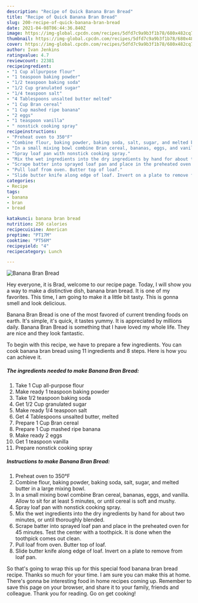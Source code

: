 ```yaml
---
description: "Recipe of Quick Banana Bran Bread"
title: "Recipe of Quick Banana Bran Bread"
slug: 200-recipe-of-quick-banana-bran-bread
date: 2021-04-08T06:44:36.840Z
image: https://img-global.cpcdn.com/recipes/5dfd7c9a9b3f1b78/680x482cq70/banana-bran-bread-recipe-main-photo.jpg
thumbnail: https://img-global.cpcdn.com/recipes/5dfd7c9a9b3f1b78/680x482cq70/banana-bran-bread-recipe-main-photo.jpg
cover: https://img-global.cpcdn.com/recipes/5dfd7c9a9b3f1b78/680x482cq70/banana-bran-bread-recipe-main-photo.jpg
author: Ivan Jenkins
ratingvalue: 4.7
reviewcount: 22381
recipeingredient:
- "1 Cup allpurpose flour"
- "1 teaspoon baking powder"
- "1/2 teaspoon baking soda"
- "1/2 Cup granulated sugar"
- "1/4 teaspoon salt"
- "4 Tablespoons unsalted butter melted"
- "1 Cup Bran cereal"
- "1 Cup mashed ripe banana"
- "2 eggs"
- "1 teaspoon vanilla"
- " nonstick cooking spray"
recipeinstructions:
- "Preheat oven to 350°F"
- "Combine flour, baking powder, baking soda, salt, sugar, and melted butter in a large mixing bowl."
- "In a small mixing bowl combine Bran cereal, bananas, eggs, and vanilla. Allow to sit for at least 5 minutes, or until cereal is soft and mushy."
- "Spray loaf pan with nonstick cooking spray."
- "Mix the wet ingredients into the dry ingredients by hand for about two minutes, or until thoroughly blended."
- "Scrape batter into sprayed loaf pan and place in the preheated oven for 45 minutes. Test the center with a toothpick. It is done when the toothpick comes out clean."
- "Pull loaf from oven. Butter top of loaf."
- "Slide butter knife along edge of loaf. Invert on a plate to remove from loaf pan."
categories:
- Recipe
tags:
- banana
- bran
- bread

katakunci: banana bran bread 
nutrition: 250 calories
recipecuisine: American
preptime: "PT17M"
cooktime: "PT56M"
recipeyield: "4"
recipecategory: Lunch

---
```



![Banana Bran Bread](https://img-global.cpcdn.com/recipes/5dfd7c9a9b3f1b78/680x482cq70/banana-bran-bread-recipe-main-photo.jpg)

Hey everyone, it is Brad, welcome to our recipe page. Today, I will show you a way to make a distinctive dish, banana bran bread. It is one of my favorites. This time, I am going to make it a little bit tasty. This is gonna smell and look delicious.

Banana Bran Bread is one of the most favored of current trending foods on earth. It's simple, it's quick, it tastes yummy. It is appreciated by millions daily. Banana Bran Bread is something that I have loved my whole life. They are nice and they look fantastic.




To begin with this recipe, we have to prepare a few ingredients. You can cook banana bran bread using 11 ingredients and 8 steps. Here is how you can achieve it.

<!--inarticleads1-->

##### The ingredients needed to make Banana Bran Bread:

1. Take 1 Cup all-purpose flour
1. Make ready 1 teaspoon baking powder
1. Take 1/2 teaspoon baking soda
1. Get 1/2 Cup granulated sugar
1. Make ready 1/4 teaspoon salt
1. Get 4 Tablespoons unsalted butter, melted
1. Prepare 1 Cup Bran cereal
1. Prepare 1 Cup mashed ripe banana
1. Make ready 2 eggs
1. Get 1 teaspoon vanilla
1. Prepare  nonstick cooking spray




<!--inarticleads2-->

##### Instructions to make Banana Bran Bread:

1. Preheat oven to 350°F
1. Combine flour, baking powder, baking soda, salt, sugar, and melted butter in a large mixing bowl.
1. In a small mixing bowl combine Bran cereal, bananas, eggs, and vanilla. Allow to sit for at least 5 minutes, or until cereal is soft and mushy.
1. Spray loaf pan with nonstick cooking spray.
1. Mix the wet ingredients into the dry ingredients by hand for about two minutes, or until thoroughly blended.
1. Scrape batter into sprayed loaf pan and place in the preheated oven for 45 minutes. Test the center with a toothpick. It is done when the toothpick comes out clean.
1. Pull loaf from oven. Butter top of loaf.
1. Slide butter knife along edge of loaf. Invert on a plate to remove from loaf pan.




So that's going to wrap this up for this special food banana bran bread recipe. Thanks so much for your time. I am sure you can make this at home. There's gonna be interesting food in home recipes coming up. Remember to save this page on your browser, and share it to your family, friends and colleague. Thank you for reading. Go on get cooking!

